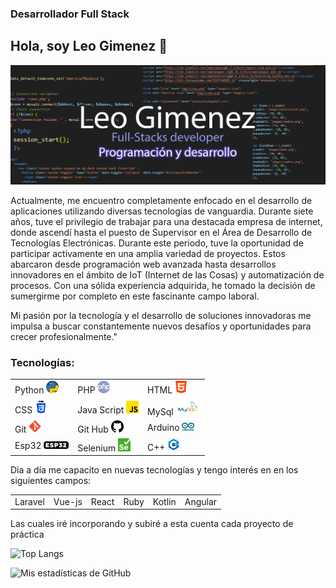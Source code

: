 ### Desarrollador Full Stack


<h2>Hola, soy Leo Gimenez 👋 </h2>

<!--
**LeoGidev/LeoGidev** is a ✨ _special_ ✨ repository because its `README.md` (this file) appears on your GitHub profile.

Here are some ideas to get you started:

- 🔭 I’m currently working on ...
- 🌱 I’m currently learning ...
- 👯 I’m looking to collaborate on ...
- 🤔 I’m looking for help with ...
- 💬 Ask me about ...
- 📫 How to reach me: ...
- 😄 Pronouns: ...
- ⚡ Fun fact: ...
-->
<img src="portada.jpg">
<p>Actualmente, me encuentro completamente enfocado en el desarrollo de aplicaciones utilizando diversas tecnologías de vanguardia. 
                      Durante siete años, tuve el privilegio de trabajar para una destacada empresa de internet, donde ascendí hasta el puesto de Supervisor en el Área de
                       Desarrollo de Tecnologías Electrónicas. Durante este periodo, tuve la oportunidad de participar activamente en una amplia variedad de proyectos. Estos 
                       abarcaron desde programación web avanzada hasta desarrollos innovadores en el ámbito de IoT (Internet de las Cosas) y automatización de procesos.
                        Con una sólida experiencia adquirida, he tomado la decisión de sumergirme por completo en este fascinante campo laboral.
                        </p><p> Mi pasión por la tecnología y el desarrollo de soluciones innovadoras me impulsa a buscar constantemente nuevos desafíos 
                         y oportunidades para crecer profesionalmente."</p>
<h3>Tecnologías:</h3>
<table>
<tr>
  <td>Python <img src="piton.png" width="20px"></td>
  <td>PHP <img src="php.png" width="20px"></td>
  <td>HTML <img src="html5.png" width="20px"></td>
  </tr>
 <tr>
  <td>CSS <img src="css3.png" width="20px"></td>
  <td>Java Script <img src="js.png" width="20px"></td>

  <td>MySql <img src="mysql.png" width="40px"></td>
  </tr>
 <tr>
  <td>Git <img src="git.png" width="20px"></td>
  <td>Git Hub <img src="github.png" width="20px"></td>
  <td>Arduino <img src="arduino.png" width="20px"></td>
  
 </tr>
<tr>
  <td>Esp32 <img src="esp32.png" width="40px"></td>
<td>Selenium <img src="Selenium_Logo.png" width="20px"></td>
<td>C++ <img src="c.png" width="20px"></td>
  
 </tr>
</table>
<p>Dia a día me capacito en nuevas tecnologías y tengo interés en en los siguientes campos:</p>
<table><tr><td>Laravel</td><td>Vue-js</td><td>React</td><td>Ruby</td><td>Kotlin</td><td>Angular</td>
</tr></table>
<p>Las cuales iré incorporando y subiré a esta cuenta cada proyecto de práctica</p>

![Top Langs](https://github-readme-stats.vercel.app/api/top-langs/?username=LeoGidev)


![Mis estadísticas de GitHub](https://github-readme-stats.vercel.app/api?username=LeoGidev&show_icons=true&theme=radical)

